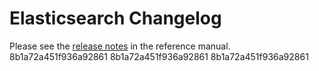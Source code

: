 # Elasticsearch Changelog

Please see the [release notes](https://www.elastic.co/guide/en/elasticsearch/reference/current/es-release-notes.html) in the reference manual.
8b1a72a451f936a92861
8b1a72a451f936a92861
8b1a72a451f936a92861
